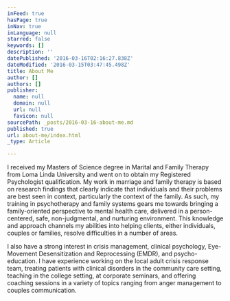 ```yaml
---
inFeed: true
hasPage: true
inNav: true
inLanguage: null
starred: false
keywords: []
description: ''
datePublished: '2016-03-16T02:16:27.838Z'
dateModified: '2016-03-15T03:47:45.498Z'
title: About Me
author: []
authors: []
publisher:
  name: null
  domain: null
  url: null
  favicon: null
sourcePath: _posts/2016-03-16-about-me.md
published: true
url: about-me/index.html
_type: Article

---
```

I received my Masters of Science degree in Marital and Family Therapy from Loma Linda University and went on to obtain my Registered Psychologist qualification.  My work in marriage and family therapy is based on research findings that clearly indicate that individuals and their problems are best seen in context, particularly the context of the family. As such, my training in psychotherapy and family systems gears me towards bringing a family-oriented perspective to mental health care, delivered in a person-centered, safe, non-judgmental, and nurturing environment. This knowledge and approach channels my abilities into helping clients, either individuals, couples or families, resolve difficulties in a number of areas.

I also have a strong interest in crisis management, clinical psychology, Eye-Movement Desensitization and Reprocessing (EMDR), and psycho-education. I have experience working on the local adult crisis response team, treating patients with clinical disorders in the community care setting, teaching in the college setting, at corporate seminars, and offering coaching sessions in a variety of topics ranging from anger management to couples communication.
